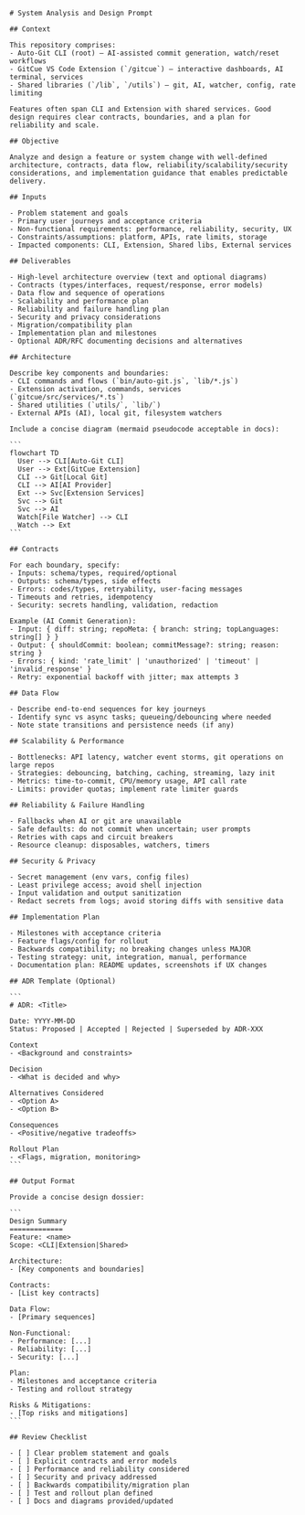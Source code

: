 ````prompt
# System Analysis and Design Prompt

## Context

This repository comprises:
- Auto-Git CLI (root) — AI-assisted commit generation, watch/reset workflows
- GitCue VS Code Extension (`/gitcue`) — interactive dashboards, AI terminal, services
- Shared libraries (`/lib`, `/utils`) — git, AI, watcher, config, rate limiting

Features often span CLI and Extension with shared services. Good design requires clear contracts, boundaries, and a plan for reliability and scale.

## Objective

Analyze and design a feature or system change with well-defined architecture, contracts, data flow, reliability/scalability/security considerations, and implementation guidance that enables predictable delivery.

## Inputs

- Problem statement and goals
- Primary user journeys and acceptance criteria
- Non-functional requirements: performance, reliability, security, UX
- Constraints/assumptions: platform, APIs, rate limits, storage
- Impacted components: CLI, Extension, Shared libs, External services

## Deliverables

- High-level architecture overview (text and optional diagrams)
- Contracts (types/interfaces, request/response, error models)
- Data flow and sequence of operations
- Scalability and performance plan
- Reliability and failure handling plan
- Security and privacy considerations
- Migration/compatibility plan
- Implementation plan and milestones
- Optional ADR/RFC documenting decisions and alternatives

## Architecture

Describe key components and boundaries:
- CLI commands and flows (`bin/auto-git.js`, `lib/*.js`)
- Extension activation, commands, services (`gitcue/src/services/*.ts`)
- Shared utilities (`utils/`, `lib/`)
- External APIs (AI), local git, filesystem watchers

Include a concise diagram (mermaid pseudocode acceptable in docs):

```
flowchart TD
  User --> CLI[Auto-Git CLI]
  User --> Ext[GitCue Extension]
  CLI --> Git[Local Git]
  CLI --> AI[AI Provider]
  Ext --> Svc[Extension Services]
  Svc --> Git
  Svc --> AI
  Watch[File Watcher] --> CLI
  Watch --> Ext
```

## Contracts

For each boundary, specify:
- Inputs: schema/types, required/optional
- Outputs: schema/types, side effects
- Errors: codes/types, retryability, user-facing messages
- Timeouts and retries, idempotency
- Security: secrets handling, validation, redaction

Example (AI Commit Generation):
- Input: { diff: string; repoMeta: { branch: string; topLanguages: string[] } }
- Output: { shouldCommit: boolean; commitMessage?: string; reason: string }
- Errors: { kind: 'rate_limit' | 'unauthorized' | 'timeout' | 'invalid_response' }
- Retry: exponential backoff with jitter; max attempts 3

## Data Flow

- Describe end-to-end sequences for key journeys
- Identify sync vs async tasks; queueing/debouncing where needed
- Note state transitions and persistence needs (if any)

## Scalability & Performance

- Bottlenecks: API latency, watcher event storms, git operations on large repos
- Strategies: debouncing, batching, caching, streaming, lazy init
- Metrics: time-to-commit, CPU/memory usage, API call rate
- Limits: provider quotas; implement rate limiter guards

## Reliability & Failure Handling

- Fallbacks when AI or git are unavailable
- Safe defaults: do not commit when uncertain; user prompts
- Retries with caps and circuit breakers
- Resource cleanup: disposables, watchers, timers

## Security & Privacy

- Secret management (env vars, config files)
- Least privilege access; avoid shell injection
- Input validation and output sanitization
- Redact secrets from logs; avoid storing diffs with sensitive data

## Implementation Plan

- Milestones with acceptance criteria
- Feature flags/config for rollout
- Backwards compatibility; no breaking changes unless MAJOR
- Testing strategy: unit, integration, manual, performance
- Documentation plan: README updates, screenshots if UX changes

## ADR Template (Optional)

```
# ADR: <Title>

Date: YYYY-MM-DD
Status: Proposed | Accepted | Rejected | Superseded by ADR-XXX

Context
- <Background and constraints>

Decision
- <What is decided and why>

Alternatives Considered
- <Option A>
- <Option B>

Consequences
- <Positive/negative tradeoffs>

Rollout Plan
- <Flags, migration, monitoring>
```

## Output Format

Provide a concise design dossier:

```
Design Summary
=============
Feature: <name>
Scope: <CLI|Extension|Shared>

Architecture:
- [Key components and boundaries]

Contracts:
- [List key contracts]

Data Flow:
- [Primary sequences]

Non-Functional:
- Performance: [...]
- Reliability: [...]
- Security: [...]

Plan:
- Milestones and acceptance criteria
- Testing and rollout strategy

Risks & Mitigations:
- [Top risks and mitigations]
```

## Review Checklist

- [ ] Clear problem statement and goals
- [ ] Explicit contracts and error models
- [ ] Performance and reliability considered
- [ ] Security and privacy addressed
- [ ] Backwards compatibility/migration plan
- [ ] Test and rollout plan defined
- [ ] Docs and diagrams provided/updated

````